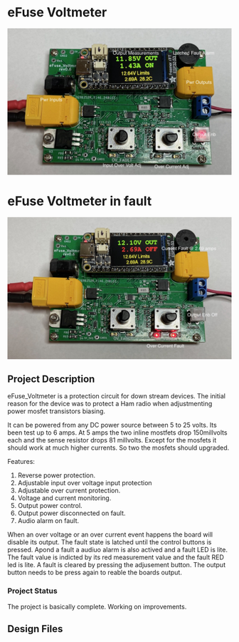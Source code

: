 # eFuse Voltmeter
![Alt text](https://github.com/jerryok826/eFuse_voltmeter/blob/main/Pictures/eFuse_Volt.jpeg)

# eFuse Voltmeter in fault
![Alt text](https://github.com/jerryok826/eFuse_voltmeter/blob/main/Pictures/eFuse_volt_fault.jpeg)

## Project Description
eFuse_Voltmeter is a protection circuit for down stream devices. The initial reason for the device was to protect a Ham radio when adjustmenting power mosfet transistors biasing.

It can be powered from any DC power source between 5 to 25 volts. Its been test up to 6 amps.  At 5 amps the two inline mostfets drop 150millvolts each and the sense resistor drops 81 millvolts. Except for the mosfets it should work at much higher currents. So two the mosfets should upgraded. 

Features:
1. Reverse power protection.
2. Adjustable input over voltage input protection
3. Adjustable over current protection.
4. Voltage and current monitoring.
5. Output power control.
6. Output power disconnected on fault.
7. Audio alarm on fault.

When an over voltage or an over current event happens the board will disable its output. The fault state is latched until the control buttons is pressed. Apond a fault a audiuo alarm is also actived and a fault LED is lite. The fault value is indicted by its red measurement value and the fault RED led is lite. A fault is cleared by pressing the adjusement button. The output button needs to be press again to reable the boards output.
 
### Project Status
The project is basically complete. Working on improvements.

## Design Files
